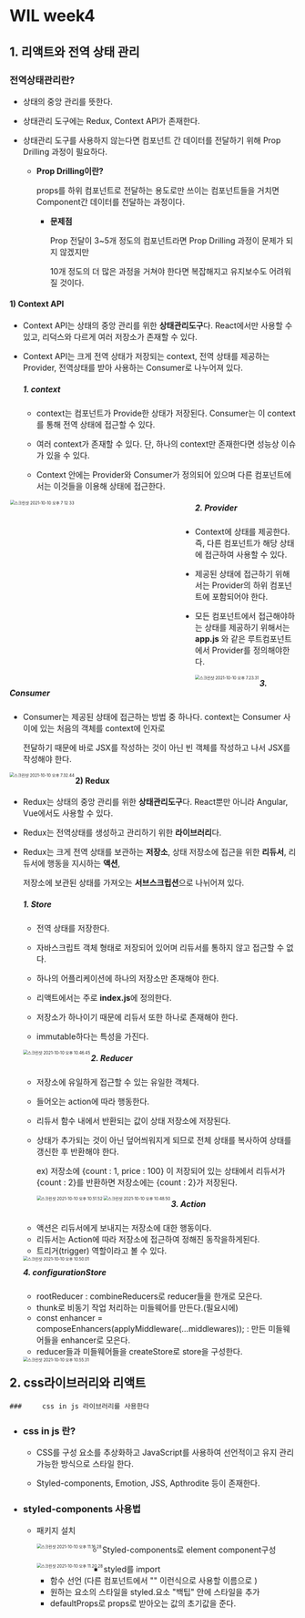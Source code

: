 # WIL week4

## 1. 리액트와 전역 상태 관리

### 전역상태관리란?

- 상태의 중앙 관리를 뜻한다. 

- 상태관리 도구에는 Redux, Context API가 존재한다.

- 상태관리 도구를 사용하지 않는다면 컴포넌트 간 데이터를 전달하기 위해 Prop Drilling 과정이 필요하다.

  * <b>Prop Drilling이란?</b>

    props를 하위 컴포넌트로 전달하는 용도로만 쓰이는 컴포넌트들을 거치면 Component간 데이터를 전달하는 과정이다.

    - <b>문제점</b>

      Prop 전달이 3~5개 정도의 컴포넌트라면 Prop Drilling 과정이 문제가 되지 않겠지만

      10개 정도의 더 많은 과정을 거쳐야 한다면 복잡해지고 유지보수도 어려워 질 것이다.

#### 	1) Context API

- Context API는 상태의 중앙 관리를 위한 <b>상태관리도구</b>다. React에서만 사용할 수 있고, 리덕스와 다르게 여러 저장소가 존재할 수 있다.

- Context API는 크게 전역 상태가 저장되는 context, 전역 상태를 제공하는 Provider, 전역상태를 받아 사용하는 Consumer로 나누어져 있다.

  

  ##### 1. context

   - context는 컴포넌트가 Provide한 상태가 저장된다. Consumer는 이 context를 통해 전역 상태에 접근할 수 있다.

   - 여러 context가 존재할 수 있다. 단, 하나의 context만 존재한다면 성능상 이슈가 있을 수 있다.

   - Context 안에는 Provider와 Consumer가 정의되어 있으며 다른 컴포넌트에서는 이것들을 이용해 상태에 접근한다.
     
<img width="649" alt="스크린샷 2021-10-10 오후 7 12 33" src="https://user-images.githubusercontent.com/51510602/136701234-5dc0479c-108d-43f2-be40-96a6827c810a.png" style="zoom:50%;" align = "left">


  

  ##### 2. Provider

  - Context에 상태를 제공한다. 즉, 다른 컴포넌트가 해당 상태에 접근하여 사용할 수 있다.

  - 제공된 상태에 접근하기 위해서는 Provider의 하위 컴포넌트에 포함되어야 한다.

  - 모든 컴포넌트에서 접근해야하는 상태를 제공하기 위해서는 <b>app.js</b> 와 같은 루트컴포넌트에서 Provider를 정의해야한다.

    

  <img src="./img/스크린샷 2021-10-10 오후 7.23.31.png" alt="스크린샷 2021-10-10 오후 7.23.31" style="zoom:50%;" align = "left"/>

  

  ##### 3. Consumer

  - Consumer는 제공된 상태에 접근하는 방법 중 하나다. context는 Consumer 사이에 있는 처음의 객체를 context에 인자로

    전달하기 때문에 바로 JSX를 작성하는 것이 아닌 빈 객체를 작성하고 나서 JSX를 작성해야 한다.

  

  <img src="./img/스크린샷 2021-10-10 오후 7.32.44.png" alt="스크린샷 2021-10-10 오후 7.32.44" style="zoom:50%;" align = "left"/>



#### 2) Redux

- Redux는 상태의 중앙 관리를 위한 <b>상태관리도구</b>다. React뿐만 아니라 Angular, Vue에서도 사용할 수 있다.

- Redux는 전역상태를 생성하고 관리하기 위한 <b>라이브러리</b>다.

- Redux는 크게 전역 상태를 보관하는 <b>저장소</b>, 상태 저장소에 접근을 위한 <b>리듀서</b>, 리듀서에 행동을 지시하는 <b>액션</b>,

  저장소에 보관된 상태를 가져오는 <b>서브스크립션</b>으로 나뉘어져 있다.

  

  ##### 1. Store

  - 전역 상태를 저장한다.

  - 자바스크립트 객체 형태로 저장되어 있어며 리듀서를 통하지 않고 접근할 수 없다.

  - 하나의 어플리케이션에 하나의 저장소만 존재해야 한다.

  - 리액트에서는 주로 <b>index.js</b>에 정의한다.

  - 저장소가 하나이기 때문에 리듀서 또한 하나로 존재해야 한다.

  - immutable하다는 특성을 가진다.

    

  <img src="./img/스크린샷 2021-10-10 오후 10.46.45.png" alt="스크린샷 2021-10-10 오후 10.46.45" style="zoom:50%;" align = "left"/>

  

  ##### 2. Reducer

  - 저장소에 유일하게 접근할 수 있는 유일한 객체다.

  - 들어오는 action에 따라 행동한다.

  - 리듀서 함수 내에서 반환되는 값이 상태 저장소에 저장된다.

  - 상태가 추가되는 것이 아닌 덮어씌워지게 되므로 전체 상태를 복사하여 상태를 갱신한 후 반환해야 한다.

    ex) 저장소에 {count : 1, price : 100} 이 저장되어 있는 상태에서 리듀서가 {count : 2}를 반환하면 저장소에는 {count : 2}가 저장된다.

    

    <img src="./img/스크린샷 2021-10-10 오후 10.51.52.png" alt="스크린샷 2021-10-10 오후 10.51.52" style="zoom:50%;" align = "left"/>

  <img src="./img/스크린샷 2021-10-10 오후 10.48.50.png" alt="스크린샷 2021-10-10 오후 10.48.50" style="zoom:50%;" align = "left"/>

  

  ##### 3. Action

  - 액션은 리듀서에게 보내지는 저장소에 대한 행동이다.
  - 리듀서는 Action에 따라 저장소에 접근하여 정해진 동작을하게된다.
  - 트리거(trigger) 역할이라고 볼 수 있다.

  <img src="./img/스크린샷 2021-10-10 오후 10.50.01.png" alt="스크린샷 2021-10-10 오후 10.50.01" style="zoom:50%;" align = "left"/>

  

  ##### 4. configurationStore

  - rootReducer : combineReducers로 reducer들을 한개로 모은다.
  - thunk로 비동기 작업 처리하는 미들웨어를 만든다.(필요시에)
  - const enhancer = composeEnhancers(applyMiddleware(...middlewares));  : 만든 미들웨어들을 enhancer로 모은다.
  - reducer들과 미들웨어들을 createStore로 store을 구성한다.

  <img src="./img/스크린샷 2021-10-10 오후 10.55.31.png" alt="스크린샷 2021-10-10 오후 10.55.31" style="zoom:50%;" align = "left"/>

## 2. css라이브러리와 리액트

	### 	css in js 라이브러리를 사용한다

- ### css in js 란?

  - CSS를 구성 요소를 추상화하고 JavaScript를 사용하여 선언적이고 유지 관리 가능한 방식으로 스타일 한다.

  - Styled-components, Emotion, JSS, Apthrodite 등이 존재한다.

- ### styled-components 사용법

  - 패키지 설치

    <img src="./img/스크린샷 2021-10-10 오후 11.16.28.png" alt="스크린샷 2021-10-10 오후 11.16.28" style="zoom:50%;" align = "left"/>

  - Styled-components로 element component구성

    <img src="./img/스크린샷 2021-10-10 오후 11.20.28.png" alt="스크린샷 2021-10-10 오후 11.20.28" style="zoom:50%;" align = "left"/>

    - styled를 import
    - 함수 선언 (다른 컴포넌트에서 "<Text/>" 이런식으로 사용할 이름으로 )
    - 원하는 요소의 스타일을 styled.요소 "백팁" 안에 스타일을 추가
    - defaultProps로 props로 받아오는 값의 초기값을 준다.




